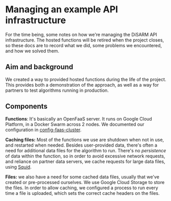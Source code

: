 # Managing an example API infrastructure

For the time being, some notes on how we're managing the DiSARM API infrastructure. The hosted functions will be retired when the project closes, so these docs are to record what we did, some problems we encountered, and how we solved them.

## Aim and background

We created a way to provided hosted functions during the life of the project. This provides both a demonstration of the approach, as well as a way for partners to test algorithms running in production.

## Components

**Functions**: It's basically an OpenFaaS server. It runs on Google Cloud Platform, in a Docker Swarm across 2 nodes. We documented our configuration in [config-faas-cluster](https://github.com/disarm-platform/config-faas-cluster).

**Caching files:** Most of the functions we use are shutdown when not in use, and restarted when needed. Besides user-provided data, there's often a need for additional data files for the algorithm to run. There's no _persistence_ of data within the function, so in order to avoid excessive network requests, and reliance on partner data servers, we cache requests for large data files, using [Squid](http://www.squid-cache.org/).

**Files:** we also have a need for some cached data files, usually that we've created or pre-processed ourselves. We use Google Cloud Storage to store the files. In order to allow caching, we configured a process to run every time a file is uploaded, which sets the correct cache headers on the files.



